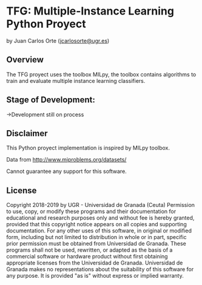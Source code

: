 TFG: Multiple-Instance Learning Python Proyect 
=====================================================

by Juan Carlos Orte (<jcarlosorte@ugr.es>)


Overview
--------
The TFG proyect uses the toolbox MILpy, the toolbox contains algorithms to train and evaluate multiple instance learning classifiers.

Stage of Development:
---------------------

->Development still on process

Disclaimer
--------
This Python proyect implementation is inspired by MILpy toolbox. 

Data from http://www.miproblems.org/datasets/

Cannot guarantee any support for this software.

License
--------
Copyright 2018-2019 by UGR - Universidad de Granada (Ceuta)
Permission to use, copy, or modify these programs and their documentation for educational and research purposes only and without fee is hereby granted, provided that this copyright notice appears on all copies and supporting documentation.  For any other uses of this software, in original or modified form, including but not limited to distribution in whole or in part, specific prior permission must be obtained from Universidad de Granada. These programs shall not be used, rewritten, or adapted as the basis of a commercial software or hardware product without first obtaining appropriate licenses from the Universidad de Granada.  Universidad de Granada makes no representations about the suitability of this software for any purpose.  It is provided "as is" without express or implied warranty.


